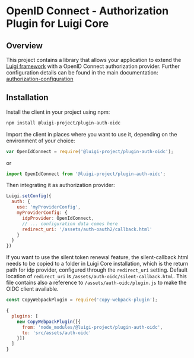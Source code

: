 # OpenID Connect - Authorization Plugin for Luigi Core

## Overview

This project contains a library that allows your application to extend the [Luigi framework](https://github.com/SAP/luigi/tree/master/core) with a OpenID Connect authorization provider. 
Further configuration details can be found in the main documentation: [authorization-configuration](https://docs.luigi-project.io/docs/authorization-configuration#oauth2-implicit-grant-configuration)

## Installation

Install the client in your project using npm:
```bash
npm install @luigi-project/plugin-auth-oidc
```

Import the client in places where you want to use it, depending on the environment of your choice:
```javascript
var OpenIdConnect = require('@luigi-project/plugin-auth-oidc');
```
or
```javascript
import OpenIdConnect from '@luigi-project/plugin-auth-oidc';
```

Then integrating it as authorization provider:
```javascript
Luigi.setConfig({
  auth: {
    use: 'myProviderConfig',
    myProviderConfig: {
      idpProvider: OpenIdConnect,
      // ... configuration data comes here
      redirect_uri: '/assets/auth-oauth2/callback.html'
    }
  }
})
```

If you want to use the silent token renewal feature, the silent-callback.html needs to be copied to a folder in Luigi Core installation, which is the return path for idp provider, configured through the `redirect_uri` setting. Default location of `redirect_uri` is `/assets/auth-oidc/silent-callback.html`. This file contains also a reference to `/assets/auth-oidc/plugin.js` to make the OIDC client available.

```javascript
const CopyWebpackPlugin = require('copy-webpack-plugin');

{
  plugins: [
    new CopyWebpackPlugin([{
      from: 'node_modules/@luigi-project/plugin-auth-oidc',
      to: 'src/assets/auth-oidc'
    }])
  ]
}
```
